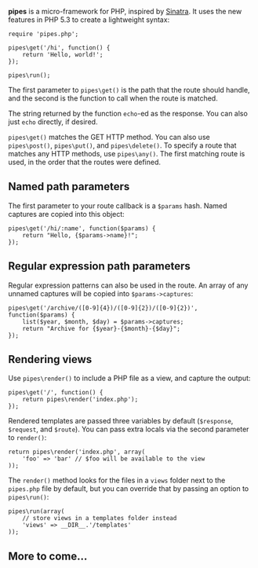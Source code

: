 **pipes** is a micro-framework for PHP, inspired by [Sinatra]. It uses the new
features in PHP 5.3 to create a lightweight syntax:

    require 'pipes.php';

    pipes\get('/hi', function() {
        return 'Hello, world!';
    });

    pipes\run();

The first parameter to `pipes\get()` is the path that the route should handle,
and the second is the function to call when the route is matched.

The string returned by the function `echo`-ed as the response. You can also just
`echo` directly, if desired.

`pipes\get()` matches the GET HTTP method. You can also use `pipes\post()`,
`pipes\put()`, and `pipes\delete()`. To specify a route that matches any HTTP
methods, use `pipes\any()`. The first matching route is used, in the order that
the routes were defined.

## Named path parameters

The first parameter to your route callback is a `$params` hash. Named captures
are copied into this object:

    pipes\get('/hi/:name', function($params) {
        return "Hello, {$params->name}!";
    });

## Regular expression path parameters

Regular expression patterns can also be used in the route. An array of any
unnamed captures will be copied into `$params->captures`:

    pipes\get('/archive/([0-9]{4})/([0-9]{2})/([0-9]{2})', function($params) {
        list($year, $month, $day) = $params->captures;
        return "Archive for {$year}-{$month}-{$day}";
    });

## Rendering views

Use `pipes\render()` to include a PHP file as a view, and capture the output:

    pipes\get('/', function() {
        return pipes\render('index.php');
    });

Rendered templates are passed three variables by default (`$response`,
`$request`, and `$route`). You can pass extra locals via the second parameter
to `render()`:

    return pipes\render('index.php', array(
        'foo' => 'bar' // $foo will be available to the view
    ));

The `render()` method looks for the files in a `views` folder next to the
`pipes.php` file by default, but you can override that by passing an option to
`pipes\run()`:

    pipes\run(array(
        // store views in a templates folder instead
        'views' => __DIR__.'/templates'
    ));

## More to come...

[Sinatra]: http://www.sinatrarb.com
